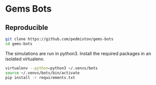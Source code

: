 # Gems Bots

## Reproducible

```bash
git clone https://github.com/pedmiston/gems-bots
cd gems-bots
```

The simulations are run in python3. Install the required
packages in an isolated virtualenv.

```bash
virtualenv --python=python3 ~/.venvs/bots
source ~/.venvs/bots/bin/activate
pip install -r requirements.txt
```
